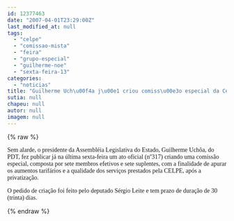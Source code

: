 ```yaml
---
id: 12377463
date: "2007-04-01T23:29:00Z"
last_modified_at: null
tags:
  - "celpe"
  - "comissao-mista"
  - "feira"
  - "grupo-especial"
  - "guilherme-noe"
  - "sexta-feira-13"
categories:
  - "noticias"
title: "Guilherme Uch\u00f4a j\u00e1 criou comiss\u00e3o especial da Celpe na \u00faltima sexta-feira"
sutia: null
chapeu: null
autor: null
imagem: null
---
```

{% raw %}
<p><P><FONT face=Verdana>Sem alarde, o presidente da Assembléia Legislativa do Estado, Guilherme Uchôa, do PDT, fez publicar já na última sexta-feira um ato oficial (nº317) criando uma comissão especial, composta por sete membros efetivos e sete suplentes, com a finalidade de apurar os aumentos tarifários e a qualidade dos serviços prestados pela CELPE, após a privatização.</FONT></P></p>
<p><P><FONT face=Verdana>O pedido de criação foi feito pelo deputado Sérgio Leite e tem prazo de duração de 30 (trinta) dias.</FONT></P> </p>
{% endraw %}